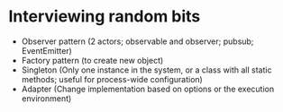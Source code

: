 # Interviewing random bits


- Observer pattern (2 actors; observable and observer; pubsub; EventEmitter)
- Factory pattern (to create new object)
- Singleton (Only one instance in the system, or a class with all static methods; useful for
  process-wide configuration)
- Adapter (Change implementation based on options or the execution environment)
